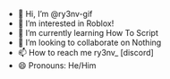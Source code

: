 - 👋 Hi, I’m @ry3nv-gif
- 👀 I’m interested in Roblox! 
- 🌱 I’m currently learning How To Script
- 💞️ I’m looking to collaborate on Nothing
- 📫 How to reach me ry3nv_ [discord]
- 😄 Pronouns: He/Him

<!---
ry3nv-gif/ry3nv-gif is a ✨ special ✨ repository because its `README.md` (this file) appears on your GitHub profile.
You can click the Preview link to take a look at your changes.
--->
